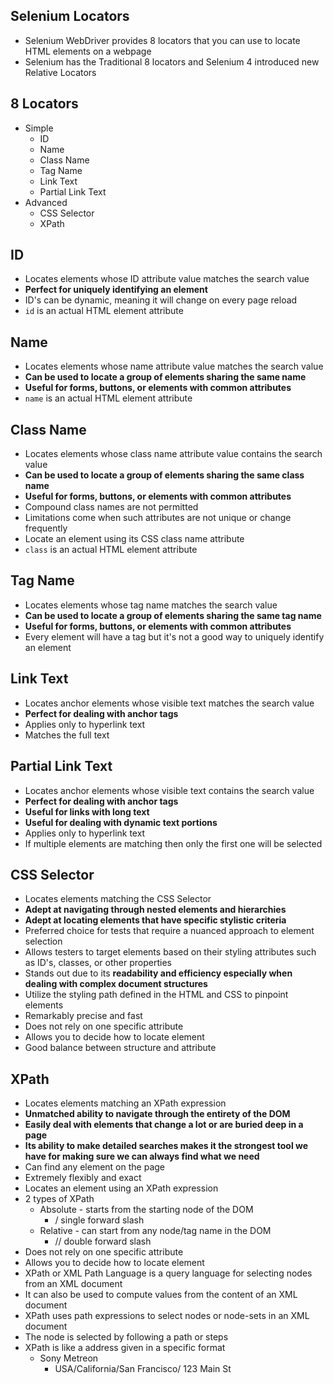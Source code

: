 ## Selenium Locators
- Selenium WebDriver provides 8 locators that you can use to locate HTML elements on a webpage
- Selenium has the Traditional 8 locators and Selenium 4 introduced new Relative Locators
## 8 Locators
- Simple
	- ID
	- Name
	- Class Name
	- Tag Name
	- Link Text
	- Partial Link Text
- Advanced
	- CSS Selector
	- XPath
## ID
- Locates elements whose ID attribute value matches the search value
- **Perfect for uniquely identifying an element**
- ID's can be dynamic, meaning it will change on every page reload
- `id` is an actual HTML element attribute
## Name
- Locates elements whose name attribute value matches the search value
- **Can be used to locate a group of elements sharing the same name**
- **Useful for forms, buttons, or elements with common attributes**
- `name` is an actual HTML element attribute
## Class Name
- Locates elements whose class name attribute value contains the search value
- **Can be used to locate a group of elements sharing the same class name**
- **Useful for forms, buttons, or elements with common attributes**
- Compound class names are not permitted
- Limitations come when such attributes are not unique or change frequently
- Locate an element using its CSS class name attribute
- `class` is an actual HTML element attribute
## Tag Name
- Locates elements whose tag name matches the search value
- **Can be used to locate a group of elements sharing the same tag name**
- **Useful for forms, buttons, or elements with common attributes**
- Every element will have a tag but it's not a good way to uniquely identify an element
## Link Text
- Locates anchor elements whose visible text matches the search value
- **Perfect for dealing with anchor tags**
- Applies only to hyperlink text
- Matches the full text
## Partial Link Text
- Locates anchor elements whose visible text contains the search value
- **Perfect for dealing with anchor tags**
- **Useful for links with long text**
- **Useful for dealing with dynamic text portions**
- Applies only to hyperlink text
- If multiple elements are matching then only the first one will be selected
## CSS Selector
- Locates elements matching the CSS Selector
- **Adept at navigating through nested elements and hierarchies**
- **Adept at locating elements that have specific stylistic criteria**
- Preferred choice for tests that require a nuanced approach to element selection
- Allows testers to target elements based on their styling attributes such as ID's, classes, or other properties
- Stands out due to its **readability and efficiency especially when dealing with complex document structures**
- Utilize the styling path defined in the HTML and CSS to pinpoint elements
- Remarkably precise and fast
- Does not rely on one specific attribute
- Allows you to decide how to locate element
- Good balance between structure and attribute
## XPath
- Locates elements matching an XPath expression
- **Unmatched ability to navigate through the entirety of the DOM**
- **Easily deal with elements that change a lot or are buried deep in a page**
- **Its ability to make detailed searches makes it the strongest tool we have for making sure we can always find what we need**
- Can find any element on the page
- Extremely flexibly and exact
- Locates an element using an XPath expression
- 2 types of XPath
	- Absolute - starts from the starting node of the DOM
		- / single forward slash
	- Relative - can start from any node/tag name in the DOM
		- // double forward slash
- Does not rely on one specific attribute
- Allows you to decide how to locate element
- XPath or XML Path Language is a query language for selecting nodes from an XML document
- It can also be used to compute values from the content of an XML document
- XPath uses path expressions to select nodes or node-sets in an XML document
- The node is selected by following a path or steps
- XPath is like a address given in a specific format
	- Sony Metreon
		- USA/California/San Francisco/ 123 Main St
